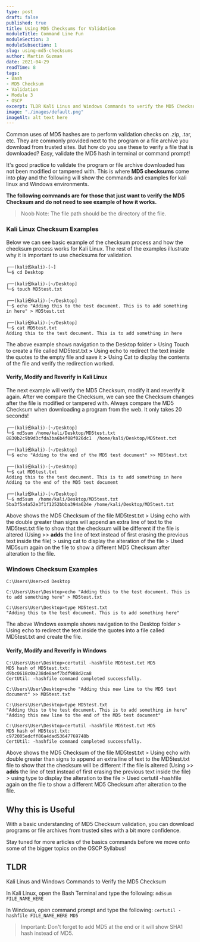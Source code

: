 ```yaml
---
type: post
draft: false
published: true
title: Using MD5 Checksums for Validation
moduleTitle: Command Line Fun
moduleSection: 3
moduleSubsection: 1
slug: using-md5-checksums
author: Martin Guzman
date: 2021-04-29
readTime: 8
tags:
- Bash
- MD5 Checksum
- Validation
- Module 3
- OSCP
excerpt: TLDR Kali Linus and Windows Commands to verify the MD5 Checksum. 
image: "./images/default.png"
imageAlt: alt text here
---
```

Common uses of MD5 hashes are to perform validation checks on .zip, .tar, etc. They are commonly provided next to the program or a file archive you download from trusted sites. But how do you use these to verify a file that is downloaded? Easy, validate the MD5 hash in terminal or command prompt! 

It's good practice to validate the program or file archive downloaded has not been modified or tampered with. This is where **MD5 checksums** come into play and the following will show the commands and examples for kali linux and Windows environments.

**The following commands are for those that just want to verify the MD5 Checksum and do not need to see example of how it works.**

> Noob Note: The file path should be the directory of the file.

### Kali Linux Checksum Examples

Below we can see basic example of the checksum process and how the checksum process works for Kali Linux. The rest of the examples illustrate why it is important to use checksums for validation.

```shell
┌──(kali㉿kali)-[~]
└─$ cd Desktop

┌──(kali㉿kali)-[~/Desktop]
└─$ touch MD5test.txt

┌──(kali㉿kali)-[~/Desktop]
└─$ echo "Adding this to the test document. This is to add something in here" > MD5test.txt

┌──(kali㉿kali)-[~/Desktop]
└─$ cat MD5test.txt
Adding this to the test document. This is to add something in here
```

The above example shows navigation to the Desktop folder > Using Touch to create a file called MD5test.txt **>** Using echo to redirect the text inside the quotes to the empty file and save it **>** Using Cat to display the contents of the file and verify the redirection worked.

#### Verify, Modify and Reverify in Kali Linux

The next example will verify the MD5 Checksum, modify it and reverify it again. After we compare the Checksum, we can see the Checksum changes after the file is modified or tampered with. Always compare the MD5 Checksum when downloading a program from the web. It only takes 20 seconds!

```shell
┌──(kali㉿kali)-[~/Desktop]
└─$ md5sum /home/kali/Desktop/MD5test.txt
8830b2c9b9d3cfda3ba6b4f08f026dc1  /home/kali/Desktop/MD5test.txt

┌──(kali㉿kali)-[~/Desktop]
└─$ echo "Adding to the end of the MD5 test document" >> MD5test.txt

┌──(kali㉿kali)-[~/Desktop]
└─$ cat MD5test.txt
Adding this to the test document. This is to add something in here
Adding to the end of the MD5 test document

┌──(kali㉿kali)-[~/Desktop]
└─$ md5sum  /home/kali/Desktop/MD5test.txt
5ba3f5a4a52e3f1f1252bbba394a624e /home/kali/Desktop/MD5test.txt 
```

Above shows the MD5 Checksum of the file MD5test.txt > Using echo with the double greater than signs will append an extra line of text to the MD5test.txt file to show that the checksum will be different if the file is altered (Using >> **adds** the line of text instead of first erasing the previous text inside the file) > using cat to display the alteration of the file > Used MD5sum again on the file to show a different MD5 Checksum after alteration to the file.

### Windows Checksum Examples

```shell
C:\Users\User>cd Desktop

C:\Users\User\Desktop>echo "Adding this to the test document. This is to add something here" > MD5test.txt

C:\Users\User\Desktop>type MD5test.txt
"Adding this to the test document. This is to add something here"
```

The above Windows example shows navigation to the Desktop folder > Using echo to redirect the text inside the quotes into a file called MD5test.txt and create the file.

#### Verify, Modify and Reverify in Windows

```shell
C:\Users\User\Desktop>certutil -hashfile MD5test.txt MD5
MD5 hash of MD5test.txt:
d9bc0618c0a238de8aef7bdf988d2ca8
CertUtil: -hashfile command completed successfully.

C:\Users\User\Desktop>echo "Adding this new line to the MD5 test document" >> MD5test.txt

C:\Users\User\Desktop>type MD5test.txt
"Adding this to the test document. This is to add something in here"
"Adding this new line to the end of the MD5 test document"

C:\Users\User\Desktop>certutil -hashfile MD5test.txt MD5
MD5 hash of MD5test.txt:
c972005edcff86a4dad53647769748b
CertUtil: -hashfile command completed successfully.
```

Above shows the MD5 Checksum of the file MD5test.txt > Using echo with double greater than signs to append an extra line of text to the MD5test.txt file to show that the checksum will be different if the file is altered (Using >> **adds** the line of text instead of first erasing the previous text inside the file) > using type to display the alteration to the file > Used certutil -hashfile again on the file to show a different MD5 Checksum after alteration to the file.

## Why this is Useful

With a basic understanding of MD5 Checksum validation, you can download programs or file archives from trusted sites with a bit more confidence.

Stay tuned for more articles of the basics commands before we move onto some of the bigger topics on the OSCP Syllabus! 

## TLDR
Kali Linus and Windows Commands to Verify the MD5 Checksum 

In Kali Linux, open the Bash Terminal and type the following:
`md5sum FILE_NAME_HERE`

In Windows, open command prompt and type the following:
`certutil -hashfile FILE_NAME_HERE MD5`

> Important\: Don't forget to add MD5 at the end or it will show SHA1 hash instead of MD5.